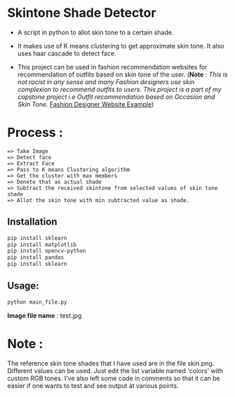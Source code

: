 # Skintone Shade Detector

- A script in python to allot skin tone to a certain shade.

- It makes use of K means clustering to get approximate skin tone. It also uses haar cascade to detect face.

- This project can be used in fashion recommendation websites for recommendation of outfits based on skin tone of the user. (**Note** : *This is not racist in any sense and many Fashion designers use skin complexion to recommend outfits to users. This project is a part of my capstone project i.e Outfit recommendation based on Occasion and Skin Tone.* [Fashion Designer Website Example](https://www.instyle.com/how-tos/how-to-find-best-color-to-wear-for-your-skin-tone)) 

# Process : 

```
=> Take Image 
=> Detect face 
=> Extract Face 
=> Pass to K means Clustering algorithm 
=> Get the cluster with max members 
=> Denote that as actual shade 
=> Subtract the received skintone from selected values of skin tone shade 
=> Allot the skin tone with min subtracted value as shade.
```

## Installation

```bash
pip install sklearn
pip install matplotlib
pip install opencv-python
pip install pandas
pip install sklearn
```

## Usage:

```bash
python main_file.py
```

**Image file name** : test.jpg

# Note :

The reference skin tone shades that I have used are in the file skin.png. 
Different values can be used. Just edit the list variable named 'colors' with custom RGB tones.
I've also left some code in comments so that it can be easier if one wants to test and see output at various points.